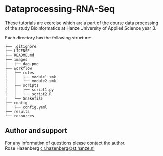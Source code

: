 # Dataprocessing-RNA-Seq
 
These tutorials are exercise which are a part of the course data processing of the study Bioinformatics at Hanze University of Applied Science year 3.


Each directory has the following structure:
```
├── .gitignore
├── LICENSE
├── README.md 
├── images
│   ├── dag.png
├── workflow
│   ├── rules
|   │   ├── module1.smk
|   │   └── module2.smk
│   ├── scripts
|   │   ├── script1.py
|   │   └── script2.R
|   └── Snakefile
├── config
│   ├── config.yaml
├── results
└── resources
```

## Author and support
For any information of questions please contact the author.  
Rose Hazenberg c.r.hazenberg@st.hanze.nl
